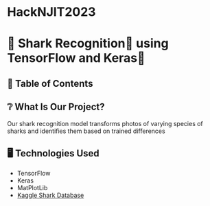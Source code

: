 # HackNJIT2023
<h1> 🦈 Shark Recognition👀 using TensorFlow and Keras🦈</h1>


<h2>📜 Table of Contents </h2>


<h2>❔ What Is Our Project? </h2>
<p> Our shark recognition model transforms photos of varying species of sharks and identifies them based on trained differences</p>



<h2> 🖥️ Technologies Used </h2>

<ul>
  <li>TensorFlow</li>
  <li>Keras</li>
  <li>MatPlotLib</li>
  <li> <a href = 'https://www.kaggle.com/datasets/larusso94/shark-species'>Kaggle Shark Database </a></li>
</ul>
